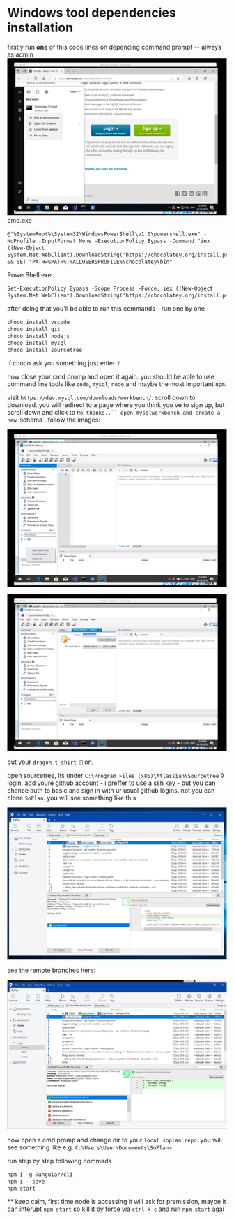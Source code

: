 # Windows tool dependencies installation

firstly run **one** of this code lines on depending command prompt -- always as admin
![wait for image](1-admincmd.png "admin cmd image")
cmd.exe
```
@"%SystemRoot%\System32\WindowsPowerShell\v1.0\powershell.exe" -NoProfile -InputFormat None -ExecutionPolicy Bypass -Command "iex ((New-Object System.Net.WebClient).DownloadString('https://chocolatey.org/install.ps1'))" && SET "PATH=%PATH%;%ALLUSERSPROFILE%\chocolatey\bin"
```
PowerShell.exe
```
Set-ExecutionPolicy Bypass -Scope Process -Force; iex ((New-Object System.Net.WebClient).DownloadString('https://chocolatey.org/install.ps1'))
```

after doing that you'll be able to run this commands - run one by one
```
choco install vscode
choco install git
choco install nodejs
choco install mysql
choco install sourcetree
```
if choco ask you something just enter `Y`

now close your cmd promp and open it again. 
you should be able to use command line tools like `code`, `mysql`, `node` and maybe the most important `npm`.

visit `https://dev.mysql.com/downloads/workbench/`. scroll down to download. you will redirect to a page where you think you ve to sign up, but scroll down and click to `No thanks..``
open mysqlworkbench and create a new `schema`. follow the images:

![wait for image](2-mysqlworkbench1.png "right click")

![wait for image](3-mysqlworkbench2.png "enter name and apply")

put your `dragon t-shirt 🐉` on.


open sourcetree, its under `C:\Program Files (x86)\Atlassian\Sourcetree`
◊
login, add youre github account - i preffer to use a ssh key - but you can chance auth to basic and sign in with ur usual github logins.
not you can clone `SoPlan`.
you will see something like this

![wait for image](4-sourcetree.png "sourcetree view")

see the remote branches here:

![wait for image](5-sourcetree-branch.png "branches are here")


now open a cmd promp and change dir to your `local soplan repo`. you will see something like e.g. `C:\Users\User\Documents\SoPlan>`

run step by step following commads
```
npm i -g @angular/cli
npm i --save
npm start
```
** keep calm, first time node is accessing it will ask for premission, maybe it can interupt `npm start` so kill it by force via `ctrl + c` and run `npm start` agai

